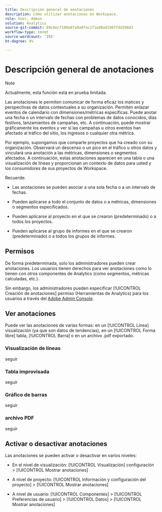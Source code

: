 ```yaml
---
title: Descripción general de anotaciones
description: Cómo utilizar anotaciones en Workspace.
role: User, Admin
solution: Analytics
source-git-commit: 89cbecf109a8fa9a9fac1f1ed8ad198ffdd398d3
workflow-type: tm+mt
source-wordcount: '355'
ht-degree: 4%

---
```


# Descripción general de anotaciones

>[!NOTE]
>
>Actualmente, esta función está en prueba limitada.

Las anotaciones le permiten comunicar de forma eficaz los matices y perspectivas de datos contextuales a su organización. Permiten enlazar eventos de calendario con dimensiones/métricas específicas. Puede anotar una fecha o un intervalo de fechas con problemas de datos conocidos, días festivos, lanzamientos de campañas, etc. A continuación, puede mostrar gráficamente los eventos y ver si las campañas u otros eventos han afectado al tráfico del sitio, los ingresos o cualquier otra métrica.

Por ejemplo, supongamos que comparte proyectos que ha creado con su organización. Observará un descenso o un pico en el tráfico u otros datos y vinculará una anotación a las métricas, dimensiones o segmentos afectados. A continuación, estas anotaciones aparecen en una tabla o una visualización de líneas y proporcionan un contexto de datos para usted y los consumidores de sus proyectos de Workspace.

Recuerde:

* Las anotaciones se pueden asociar a una sola fecha o a un intervalo de fechas.

* Pueden aplicarse a todo el conjunto de datos o a métricas, dimensiones o segmentos especificados.

* Pueden aplicarse al proyecto en el que se crearon (predeterminado) o a todos los proyectos.

* Pueden aplicarse al grupo de informes en el que se crearon (predeterminado) o a todos los grupos de informes.

## Permisos

De forma predeterminada, solo los administradores pueden crear anotaciones. Los usuarios tienen derechos para ver anotaciones como lo tienen con otros componentes de Analytics (como segmentos, métricas calculadas, etc.).

Sin embargo, los administradores pueden especificar [!UICONTROL Creación de anotaciones] permiso (Herramientas de Analytics) para los usuarios a través del [Adobe Admin Console](https://experienceleague.adobe.com/docs/analytics/admin/admin-console/permissions/analytics-tools.html?lang=en).

## Ver anotaciones

Puede ver las anotaciones de varias formas: en un [!UICONTROL Línea] visualización (ya que son datos de tendencias), en un [!UICONTROL Forma libre] tabla, [!UICONTROL Barra] o en un archivo .pdf exportado.

### Visualización de líneas

seguir

### Tabla improvisada

seguir

### Gráfico de barras

seguir

### archivo PDF

seguir

## Activar o desactivar anotaciones

Las anotaciones se pueden activar o desactivar en varios niveles:

* En el nivel de visualización: [!UICONTROL Visualización] configuración > [!UICONTROL Mostrar anotaciones]

* A nivel de proyecto: [!UICONTROL Información y configuración del proyecto] > [!UICONTROL Mostrar anotaciones]

* A nivel de usuario: [!UICONTROL Componentes] > [!UICONTROL Preferencias de usuario] > [!UICONTROL Datos] > [!UICONTROL Mostrar anotaciones]

